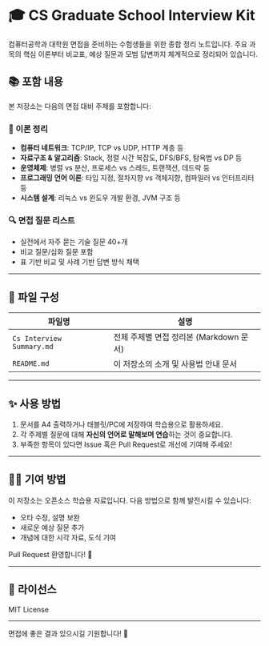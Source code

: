 # 🎓 CS Graduate School Interview Kit

컴퓨터공학과 대학원 면접을 준비하는 수험생들을 위한 종합 정리 노트입니다. 주요 과목의 핵심 이론부터 비교표, 예상 질문과 모범 답변까지 체계적으로 정리되어 있습니다.

## 📚 포함 내용

본 저장소는 다음의 면접 대비 주제를 포함합니다:

### 🧠 이론 정리
- **컴퓨터 네트워크**: TCP/IP, TCP vs UDP, HTTP 계층 등
- **자료구조 & 알고리즘**: Stack, 정렬 시간 복잡도, DFS/BFS, 탐욕법 vs DP 등
- **운영체제**: 병렬 vs 분산, 프로세스 vs 스레드, 트랜잭션, 데드락 등
- **프로그래밍 언어 이론**: 타입 지정, 절차지향 vs 객체지향, 컴파일러 vs 인터프리터 등
- **시스템 설계**: 리눅스 vs 윈도우 개발 환경, JVM 구조 등

### 🔍 면접 질문 리스트
- 실전에서 자주 묻는 기술 질문 40+개
- 비교 질문/심화 질문 포함
- 표 기반 비교 및 사례 기반 답변 방식 채택

---

## 📁 파일 구성

| 파일명 | 설명 |
|--------|------|
| `Cs Interview Summary.md` | 전체 주제별 면접 정리본 (Markdown 문서) |
| `README.md` | 이 저장소의 소개 및 사용법 안내 문서 |

---

## ✨ 사용 방법

1. 문서를 A4 출력하거나 태블릿/PC에 저장하여 학습용으로 활용하세요.
2. 각 주제별 질문에 대해 **자신의 언어로 말해보며 연습**하는 것이 중요합니다.
3. 부족한 항목이 있다면 Issue 혹은 Pull Request로 개선에 기여해 주세요!

---

## 👨‍💻 기여 방법

이 저장소는 오픈소스 학습용 자료입니다. 다음 방법으로 함께 발전시킬 수 있습니다:

- 오타 수정, 설명 보완
- 새로운 예상 질문 추가
- 개념에 대한 시각 자료, 도식 기여

Pull Request 환영합니다! 🙌

---

## 🧾 라이선스

MIT License

---

면접에 좋은 결과 있으시길 기원합니다! 🚀
